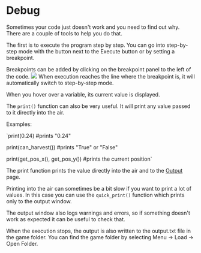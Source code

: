 # Debug
Sometimes your code just doesn't work and you need to find out why. There are a couple of tools to help you do that.

The first is to execute the program step by step. 
You can go into step-by-step mode with the button next to the Execute button or by setting a breakpoint.

Breakpoints can be added by clicking on the breakpoint panel to the left of the code.
![](Breakpoints227)
When execution reaches the line where the breakpoint is, it will automatically switch to step-by-step mode.

When you hover over a variable, its current value is displayed.

The `print()` function can also be very useful. It will print any value passed to it directly into the air.

Examples:

`print(0.24) #prints "0.24"

print(can_harvest()) #prints "True" or "False"

print(get_pos_x(), get_pos_y()) #prints the current position`

The print function prints the value directly into the air and to the [Output](docs/output.md) page.

Printing into the air can sometimes be a bit slow if you want to print a lot of values.
In this case you can use the `quick_print()` function which prints only to the output window.

The output window also logs warnings and errors, so if something doesn't work as expected it can be useful to check that.

When the execution stops, the output is also written to the output.txt file in the game folder. You can find the game folder by selecting Menu -> Load -> Open Folder.
